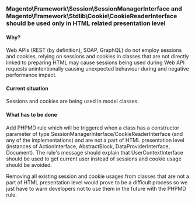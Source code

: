 ### Magento\Framework\Session\SessionManagerInterface and Magento\Framework\Stdlib\Cookie\CookieReaderInterface should be used only in HTML related presentation level
#### Why?
Web APIs (REST (by definition), SOAP, GraphQL) do not employ sessions and cookies,
relying on sessions and cookies in classes that are not directly linked to preparing HTML
may cause sessions being used during Web API requests unintentionally causing
unexpected behaviour during and negative performance impact.
 
#### Current situation
Sessions and cookies are being used in model classes.
 
#### What has to be done
Add PHPMD rule which will be triggered when a class has a constructor parameter of type
SessionManagerInterface/CookieReaderInterface (and any of the implementations) and are not a part of HTML presentation level
(instances of ActionInterface, AbstractBlock, DataProviderInterface, Document).
The rule's message should explain that UserContextInterface should be used to get current
user instead of sessions and cookie usage should be avoided.
 
Removing all existing session and cookie usages from classes that are not a part of HTML presentation level would
prove to be a difficult process so we just have to warn developers not to use them
in the future with the PHPMD rule.
